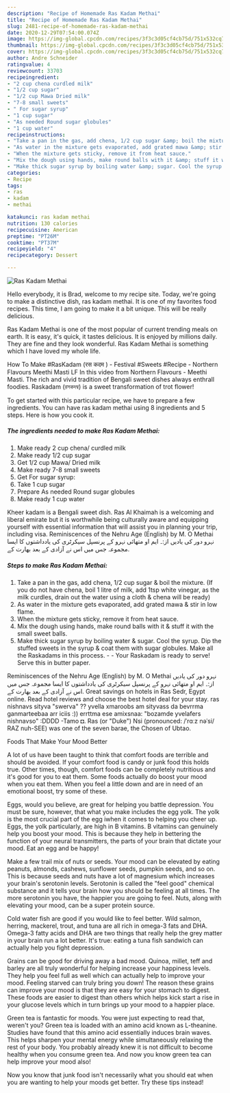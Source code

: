 ```yaml
---
description: "Recipe of Homemade Ras Kadam Methai"
title: "Recipe of Homemade Ras Kadam Methai"
slug: 2481-recipe-of-homemade-ras-kadam-methai
date: 2020-12-29T07:54:00.074Z
image: https://img-global.cpcdn.com/recipes/3f3c3d05cf4cb75d/751x532cq70/ras-kadam-methai-recipe-main-photo.jpg
thumbnail: https://img-global.cpcdn.com/recipes/3f3c3d05cf4cb75d/751x532cq70/ras-kadam-methai-recipe-main-photo.jpg
cover: https://img-global.cpcdn.com/recipes/3f3c3d05cf4cb75d/751x532cq70/ras-kadam-methai-recipe-main-photo.jpg
author: Andre Schneider
ratingvalue: 4
reviewcount: 33703
recipeingredient:
- "2 cup chena curdled milk"
- "1/2 cup sugar"
- "1/2 cup Mawa Dried milk"
- "7-8 small sweets"
- " For sugar syrup"
- "1 cup sugar"
- "As needed Round sugar globules"
- "1 cup water"
recipeinstructions:
- "Take a pan in the gas, add chena, 1/2 cup sugar &amp; boil the mixture. (If you do not have chena, boil 1 litre of milk, add 1tsp white vinegar, as the milk curdles, drain out the water using a cloth &amp; chena will be ready)"
- "As water in the mixture gets evaporated, add grated mawa &amp; stir in low flame."
- "When the mixture gets sticky, remove it from heat sauce."
- "Mix the dough using hands, make round balls with it &amp; stuff it with the small sweet balls."
- "Make thick sugar syrup by boiling water &amp; sugar. Cool the syrup. Dip the stuffed sweets in the syrup &amp; coat them with sugar globules. Make all the Raskadams in this process.    Your Raskadam is ready to serve! Serve this in butter paper."
categories:
- Recipe
tags:
- ras
- kadam
- methai

katakunci: ras kadam methai 
nutrition: 130 calories
recipecuisine: American
preptime: "PT26M"
cooktime: "PT37M"
recipeyield: "4"
recipecategory: Dessert

---
```



![Ras Kadam Methai](https://img-global.cpcdn.com/recipes/3f3c3d05cf4cb75d/751x532cq70/ras-kadam-methai-recipe-main-photo.jpg)

Hello everybody, it is Brad, welcome to my recipe site. Today, we're going to make a distinctive dish, ras kadam methai. It is one of my favorites food recipes. This time, I am going to make it a bit unique. This will be really delicious.

Ras Kadam Methai is one of the most popular of current trending meals on earth. It is easy, it's quick, it tastes delicious. It is enjoyed by millions daily. They are fine and they look wonderful. Ras Kadam Methai is something which I have loved my whole life.

How To Make #RasKadam (रस कदम ) - Festival #Sweets #Recipe - Northern Flavours Meethi Masti LF In this video from Northern Flavours - Meethi Masti. The rich and vivid tradition of Bengali sweet dishes always enthrall foodies. Raskadam (রসকদম্ব) is a sweet transformation of trot flower!


To get started with this particular recipe, we have to prepare a few ingredients. You can have ras kadam methai using 8 ingredients and 5 steps. Here is how you cook it.

<!--inarticleads1-->

##### The ingredients needed to make Ras Kadam Methai:

1. Make ready 2 cup chena/ curdled milk
1. Make ready 1/2 cup sugar
1. Get 1/2 cup Mawa/ Dried milk
1. Make ready 7-8 small sweets
1. Get  For sugar syrup:
1. Take 1 cup sugar
1. Prepare As needed Round sugar globules
1. Make ready 1 cup water


Kheer kadam is a Bengali sweet dish. Ras Al Khaimah is a welcoming and liberal emirate but it is worthwhile being culturally aware and equipping yourself with essential information that will assist you in planning your trip, including visa. Reminiscences of the Nehru Age (English) by M. O Methai نہرو دور کی یادیں از:۔ ایم او متھائی نہرو کے پرنسپل سیکرٹری کی یادداشتوں کا ایسا مجموعہ جس میں اس نے آزادی کے بعد بھارت کے. 

<!--inarticleads2-->

##### Steps to make Ras Kadam Methai:

1. Take a pan in the gas, add chena, 1/2 cup sugar &amp; boil the mixture. (If you do not have chena, boil 1 litre of milk, add 1tsp white vinegar, as the milk curdles, drain out the water using a cloth &amp; chena will be ready)
1. As water in the mixture gets evaporated, add grated mawa &amp; stir in low flame.
1. When the mixture gets sticky, remove it from heat sauce.
1. Mix the dough using hands, make round balls with it &amp; stuff it with the small sweet balls.
1. Make thick sugar syrup by boiling water &amp; sugar. Cool the syrup. Dip the stuffed sweets in the syrup &amp; coat them with sugar globules. Make all the Raskadams in this process.  -  -  Your Raskadam is ready to serve! Serve this in butter paper.


Reminiscences of the Nehru Age (English) by M. O Methai نہرو دور کی یادیں از:۔ ایم او متھائی نہرو کے پرنسپل سیکرٹری کی یادداشتوں کا ایسا مجموعہ جس میں اس نے آزادی کے بعد بھارت کے. Great savings on hotels in Ras Sedr, Egypt online. Read hotel reviews and choose the best hotel deal for your stay. ras nishnavs sityva &#34;swerva&#34; ?? yvella xmaroobs am sityvass da bevrrma ganmarteebaa arr iciis :)) errttma ese amixsnaa: &#34;bozamde yvelafers nishnavso&#34; :DDDD -Tamo ◘. Ras (or &#34;Duke&#34;) Nsi (pronounced: /ˈrɑːz nəˈsi/ RAZ nuh-SEE) was one of the seven barae, the Chosen of Ubtao. 

Foods That Make Your Mood Better


A lot of us have been taught to think that comfort foods are terrible and should be avoided. If your comfort food is candy or junk food this holds true. Other times, though, comfort foods can be completely nutritious and it's good for you to eat them. Some foods actually do boost your mood when you eat them. When you feel a little down and are in need of an emotional boost, try some of these.

Eggs, would you believe, are great for helping you battle depression. You must be sure, however, that what you make includes the egg yolk. The yolk is the most crucial part of the egg iwhen it comes to helping you cheer up. Eggs, the yolk particularly, are high in B vitamins. B vitamins can genuinely help you boost your mood. This is because they help in bettering the function of your neural transmitters, the parts of your brain that dictate your mood. Eat an egg and be happy!

Make a few trail mix of nuts or seeds. Your mood can be elevated by eating peanuts, almonds, cashews, sunflower seeds, pumpkin seeds, and so on. This is because seeds and nuts have a lot of magnesium which increases your brain's serotonin levels. Serotonin is called the "feel good" chemical substance and it tells your brain how you should be feeling at all times. The more serotonin you have, the happier you are going to feel. Nuts, along with elevating your mood, can be a super protein source.

Cold water fish are good if you would like to feel better. Wild salmon, herring, mackerel, trout, and tuna are all rich in omega-3 fats and DHA. Omega-3 fatty acids and DHA are two things that really help the grey matter in your brain run a lot better. It's true: eating a tuna fish sandwich can actually help you fight depression. 

Grains can be good for driving away a bad mood. Quinoa, millet, teff and barley are all truly wonderful for helping increase your happiness levels. They help you feel full as well which can actually help to improve your mood. Feeling starved can truly bring you down! The reason these grains can improve your mood is that they are easy for your stomach to digest. These foods are easier to digest than others which helps kick start a rise in your glucose levels which in turn brings up your mood to a happier place.

Green tea is fantastic for moods. You were just expecting to read that, weren't you? Green tea is loaded with an amino acid known as L-theanine. Studies have found that this amino acid essentially induces brain waves. This helps sharpen your mental energy while simultaneously relaxing the rest of your body. You probably already knew it is not difficult to become healthy when you consume green tea. And now you know green tea can help improve your mood also!

Now you know that junk food isn't necessarily what you should eat when you are wanting to help your moods get better. Try  these tips  instead!

